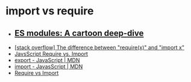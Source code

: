 # import vs require

- ## **[ES modules: A cartoon deep-dive](https://www.notion.so/TIL-7a6ea225878447e28c5d69220e98d4fd#459d4f203cb746c38a2e431b05acfdf0)**
- [[stack overflow] The difference between "require(x)" and "import x"](https://www.notion.so/TIL-7a6ea225878447e28c5d69220e98d4fd#8e5b8a1753c1420eb60d171d39d7d13a)
- [JavsScript Require vs. Import](https://www.notion.so/TIL-7a6ea225878447e28c5d69220e98d4fd#c4b8698eae1c4b618b1d8c1aecec2398)
- [export - JavaScript | MDN](https://www.notion.so/TIL-7a6ea225878447e28c5d69220e98d4fd#9555977515164836b579b1d51dff08d9)
- [import - JavasScript | MDN](https://www.notion.so/TIL-7a6ea225878447e28c5d69220e98d4fd#16d0e57e7bc74c54a300982b125a54d0)
- [Require vs Import](https://www.educba.com/require-vs-import/)
